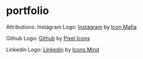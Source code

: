 # portfolio

Attributions:
Instagram Logo: <a href="https://iconscout.com/icons/instagram" class="text-underline font-size-sm" target="_blank">Instagram</a> by <a href="https://iconscout.com/contributors/icon-mafia" class="text-underline font-size-sm" target="_blank">Icon Mafia</a>

Github Logo: <a href="https://iconscout.com/icons/github" class="text-underline font-size-sm" target="_blank">Github</a> by <a href="https://iconscout.com/contributors/pixel-icons" class="text-underline font-size-sm" target="_blank">Pixel Icons</a>

Linkedin Logo: <a href="https://iconscout.com/icons/linkedin" class="text-underline font-size-sm" target="_blank">Linkedin</a> by <a href="https://iconscout.com/contributors/icons-mind" class="text-underline font-size-sm" target="_blank">Icons Mind</a>